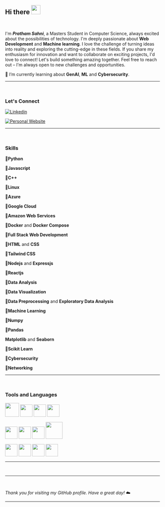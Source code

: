 ## Hi there <img src="https://raw.githubusercontent.com/MartinHeinz/MartinHeinz/master/wave.gif" width="30px"> 

<br> 

I'm ***Pratham Sahni***, a Masters Student in Computer Science, always excited about the possibilities of technology.
I'm deeply passionate about **Web Development** and **Machine learning**. I love the challenge of turning ideas into reality and exploring the cutting-edge in these fields.
If you share my enthusiasm for innovation and want to collaborate on exciting projects, I'd love to connect! Let's build something amazing together. Feel free to reach out – I'm always open to new challenges and opportunities.

🌱 I’m currently learning about **GenAI**, **ML** and **Cybersecurity**. 

---

<br>

### Let's Connect

[![Linkedin](https://img.shields.io/badge/linkedin-%230077B5.svg?style=for-the-badge&logo=linkedin&logoColor=FFFFFF)](https://linkedin.com/in/pratham-sahni)

[![Personal Website](https://img.shields.io/badge/Personal%20Website-%2312100E.svg?style=for-the-badge&logoColor=white)](https://prathamtech.netlify.app)

---

<br>

### Skills

🔹**Python** 
 
🔹**Javascript** 

🔹**C++**

🔹**Linux** 

🔹**Azure** 

🔹**Google Cloud**

🔹**Amazon Web Services** 

🔹**Docker** and **Docker Compose**

🔹**Full Stack Web Development**

🔹**HTML** and **CSS**

🔹**Tailwind CSS**  

🔹**Nodejs** and **Expressjs** 

🔹**Reactjs**

🔹**Data Analysis**

🔹**Data Visualization** 

🔹**Data Preprocessing** and **Exploratory Data Analysis**

🔹**Machine Learning**

🔹**Numpy**

🔹**Pandas**

**Matplotlib** and **Seaborn** 

🔹**Scikit Learn**

🔹**Cybersecurity**

🔹**Networking** 

---

<br>

### Tools and Languages 

<img src="https://svgrepo.com/show/303205/html-5-logo.svg" height="45" width="45" /> <img src="https://cdn.worldvectorlogo.com/logos/logo-javascript.svg" height="40" width="40" /> <img src="https://cdn.worldvectorlogo.com/logos/python-5.svg" height="40" width="40" /> <img src="https://cdn.worldvectorlogo.com/logos/react-2.svg" height="40" width="40" /> 

<img src="https://cdn.worldvectorlogo.com/logos/aws-2.svg" height="40" width="40" /> <img src="https://cdn.worldvectorlogo.com/logos/azure-1.svg" height="40" width="40" /> <img src="https://cdn.worldvectorlogo.com/logos/google-cloud-1.svg" height="40" width="40" /> <img src="https://svgrepo.com/show/376353/terraform.svg" height="55" width="55" />

<img src="https://cdn.worldvectorlogo.com/logos/linux-tux-2.svg" height="40" width="40" /> <img src="https://cdn.worldvectorlogo.com/logos/bash-1.svg" height="40" width="40" /> <img src="https://cdn.worldvectorlogo.com/logos/docker.svg" height="40" width="40" /> <img src="https://cdn.worldvectorlogo.com/logos/visual-studio-code-1.svg" height="40" width="40" />  

---

<br>

<!--
### Github Stats
![Pratham's Github Stats](https://github-readme-stats.vercel.app/api?username=prthm786&show_icons=true)
-->

---

<br>

*Thank you for visiting my GitHub profile. Have a great day!* ☁️

---

